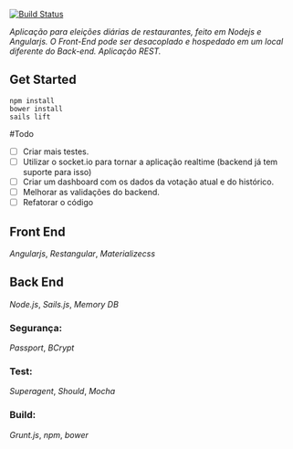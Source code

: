 [![Build Status](https://travis-ci.org/lucmachado/survey-tabajara.svg?branch=master)](https://travis-ci.org/lucmachado/survey-tabajara)

*Aplicação para eleições diárias de restaurantes, feito em Nodejs e Angularjs. O Front-End pode ser desacoplado e hospedado em um local diferente do Back-end. Aplicação REST.*
## Get Started
```{r, engine='bash'}
npm install
bower install
sails lift 
```


#Todo
- [ ] Criar mais testes.
- [ ] Utilizar o socket.io para tornar a aplicação realtime (backend já tem suporte para isso)
- [ ] Criar um dashboard com os dados da votação atual e do histórico.
- [ ] Melhorar as validações do backend.
- [ ] Refatorar o código

## Front End
*Angularjs*, 
*Restangular*,
*Materializecss*

## Back End
*Node.js*,
*Sails.js*,
*Memory DB*
### Segurança:
 *Passport*,
 *BCrypt*
### Test:
 *Superagent*,
 *Should*,
 *Mocha*
### Build:
  *Grunt.js*,
  *npm*,
  *bower*
 
 
